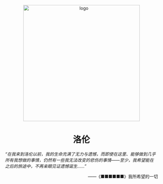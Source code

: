 <div align="center">
  <img width="384" src="https://github.com/xia-mc/luolun/assets/108219418/30f60d30-247d-4081-9bfa-ba97d12668d8" alt="logo">

# 洛伦
</div>

*“在我来到洛伦以前，我的生命充满了无力与遗憾，而即使在这里、能够做到几乎所有我想做的事情，仍然有一些我无法改变的悲伤的事情——至少，我希望能在之后的旅途中，不再亲眼见证遗憾诞生……”*
<div align="right">
  ——《■■■■■■》我所希望的一切
</div>
